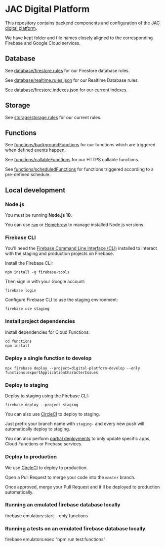 # JAC Digital Platform

This repository contains backend components and configuration of the [JAC digital platform](https://github.com/jac-uk/documentation/blob/master/docs/index.md).


We have kept folder and file names closely aligned to the corresponding Firebase and Google Cloud services.

## Database

See [database/firestore.rules](database/firestore.rules) for our Firestore database rules.

See [database/realtime.rules.json](database/realtime.rules.json) for our Realtime Database rules.

See [database/firestore.indexes.json](database/firestore.indexes.json) for our current indexes.

## Storage

See [storage/storage.rules](storage/storage.rules) for our current rules.

## Functions

See [functions/backgroundFunctions](functions/backgroundFunctions) for our functions which are triggered when defined events happen.

See [functions/callableFunctions](functions/callableFunctions) for our HTTPS callable functions.

See [functions/scheduledFunctions](functions/scheduledFunctions) for functions triggered according to a pre-defined schedule.

## Local development


### Node.js

You must be running **Node.js 10**.

You can use [`nvm`](https://github.com/nvm-sh/nvm) or
[Homebrew](http://www.ianoxley.com/blog/2018/02/02/managing-node-versions-with-homebrew) to manage installed Node.js versions.


### Firebase CLI

You'll need the [Firebase Command Line Interface (CLI)](https://firebase.google.com/docs/cli) installed to interact with the staging and production projects on
Firebase.

Install the Firebase CLI:
```
npm install -g firebase-tools
```

Then sign in with your Google account:
```
firebase login
```

Configure Firebase CLI to use the staging environment:
```
firebase use staging
```

### Install project dependencies

Install dependencies for Cloud Functions:
```
cd functions
npm install
```

### Deploy a single function to develop

```
npx firebase deploy --project=digital-platform-develop --only functions:exportApplicationCharacterIssues
```

### Deploy to staging

Deploy to staging using the Firebase CLI:

```
firebase deploy --project staging
```

You can also use [CircleCI](https://circleci.com/gh/jac-uk/digital-platform) to deploy to staging.

Just prefix your branch name with `staging-` and every new push will automatically deploy to staging.

You can also perform [partial deployments](https://firebase.google.com/docs/cli#partial_deploys) to only update specific apps,
Cloud Functions or Firebase services.


### Deploy to production

We use [CircleCI](https://circleci.com/gh/jac-uk/digital-platform) to deploy to production.

Open a Pull Request to merge your code into the `master` branch.

Once approved, merge your Pull Request and it'll be deployed to production automatically.


### Running an emulated firebase database locally

firebase emulators:start --only functions


### Running a tests on an emulated firebase database locally

firebase emulators:exec "npm run test:functions"
